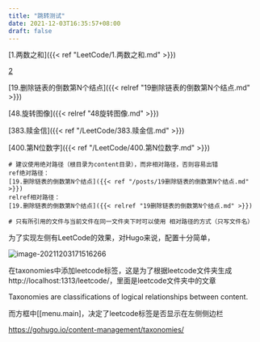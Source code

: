 ```yaml
---
title: "跳转测试"
date: 2021-12-03T16:35:57+08:00
draft: false
---
```


[1.两数之和]({{< ref "LeetCode/1.两数之和.md" >}})

[2]()

[19.删除链表的倒数第N个结点]({{< relref "19删除链表的倒数第N个结点.md" >}})

[48.旋转图像]({{< relref "48旋转图像.md" >}})

[383.赎金信]({{< ref "/LeetCode/383.赎金信.md" >}})

[400.第N位数字]({{< ref "/LeetCode/400.第N位数字.md" >}})

```shell
# 建议使用绝对路径（根目录为content目录），而非相对路径，否则容易出错
ref绝对路径：
[19.删除链表的倒数第N个结点]({{< ref "/posts/19删除链表的倒数第N个结点.md" >}})
relref相对路径：
[19.删除链表的倒数第N个结点]({{< relref "19删除链表的倒数第N个结点.md" >}})

# 只有所引用的文件与当前文件在同一文件夹下时可以使用 相对路径的方式（只写文件名）
```





为了实现左侧有LeetCode的效果，对Hugo来说，配置十分简单，

![image-20211203171516266](C:\Users\Charon\AppData\Roaming\Typora\typora-user-images\image-20211203171516266.png)

在taxonomies中添加leetcode标签，这是为了根据leetcode文件夹生成http://localhost:1313/leetcode/，里面是leetcode文件夹中的文章

Taxonomies are classifications of logical relationships between content.

而方框中[[menu.main]，决定了leetcode标签是否显示在左侧侧边栏

https://gohugo.io/content-management/taxonomies/



